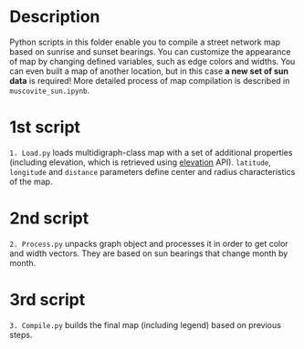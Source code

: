 # Description

Python scripts in this folder enable you to compile a street network map based on sunrise and sunset bearings.
You can customize the appearance of map by changing defined variables, such as edge colors and widths.
You can even built a map of another location, but in this case **a new set of sun data** is required!
More detailed process of map compilation is described in `muscovite_sun.ipynb`.

# 1st script
`1. Load.py` loads multidigraph-class map with a set of additional properties (including elevation, which is retrieved
using [elevation](https://]elevation-api.io) API). `latitude`, `longitude` and `distance` parameters define center and
radius characteristics of the map.

# 2nd script
`2. Process.py` unpacks graph object and processes it in order to get color and width vectors. They are based on sun
bearings that change month by month.

# 3rd script
`3. Compile.py` builds the final map (including legend) based on previous steps.

